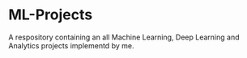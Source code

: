 # ML-Projects
A respository containing an all Machine Learning, Deep Learning and Analytics projects implementd by me.
